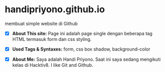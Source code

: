 # handipriyono.github.io
membuat simple website di Github

- [x] **About This site:**
Page ini adalah page single dengan beberapa tag HTML termasuk form dan css styling.

- [x] **Used Tags & Syntaxes:**
form, css box shadow, background-color

- [x] **About Me:**
Saya adalah Handi Priyono. Saat ini saya sedang mengikuti kelas di Hacktiv8. I like Git and Github. 
